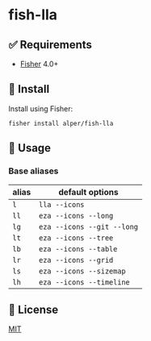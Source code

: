# fish-lla

## ✅ Requirements

- [Fisher](https://github.com/jorgebucaran/fisher) 4.0+

## 🚀 Install

Install using Fisher:

```console
fisher install alper/fish-lla
```

## 🔧 Usage

### Base aliases

| alias            | default options                         |
| ---------------- | --------------------------------------- |
| `l`              | `lla --icons`                           |
| `ll`             | `eza --icons --long`                    |
| `lg`             | `eza --icons --git --long`              |
| `lt`             | `eza --icons --tree`                    |
| `lb`             | `eza --icons --table`                   |
| `lr`             | `eza --icons --grid`                    |
| `ls`             | `eza --icons --sizemap`                 |
| `lh`             | `eza --icons --timeline`                |

## 📝 License

[MIT](LICENSE)

